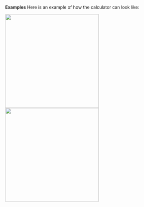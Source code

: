 <b>Examples</b>
Here is an example of how the calculator can look like:

<pre>
<img src = "https://user-images.githubusercontent.com/92060452/200205690-88a70aaa-4976-4e9e-820c-c66d2a712cac.png" width = "300"/>
<img src = "https://user-images.githubusercontent.com/92060452/200205697-1c6fa02c-c569-49e9-bfa4-9c22cd5674e5.png" width = "300"/>
</pre>
